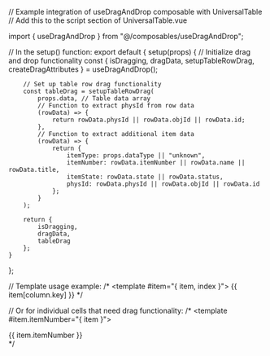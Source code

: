 // Example integration of useDragAndDrop composable with UniversalTable
// Add this to the script section of UniversalTable.vue

import { useDragAndDrop } from "@/composables/useDragAndDrop";

// In the setup() function:
export default {
    setup(props) {
        // Initialize drag and drop functionality
        const {
            isDragging,
            dragData,
            setupTableRowDrag,
            createDragAttributes
        } = useDragAndDrop();

        // Set up table row drag functionality
        const tableDrag = setupTableRowDrag(
            props.data, // Table data array
            // Function to extract physId from row data
            (rowData) => {
                return rowData.physId || rowData.objId || rowData.id;
            },
            // Function to extract additional item data
            (rowData) => {
                return {
                    itemType: props.dataType || "unknown",
                    itemNumber: rowData.itemNumber || rowData.name || rowData.title,
                    itemState: rowData.state || rowData.status,
                    physId: rowData.physId || rowData.objId || rowData.id
                };
            }
        );

        return {
            isDragging,
            dragData,
            tableDrag
        };
    }
};

// Template usage example:
/*
<v-data-table>
    <template #item="{ item, index }">
        <tr v-bind="tableDrag.getRowDragAttributes(item)">
            <td v-for="column in columns" :key="column.key">
                {{ item[column.key] }}
            </td>
        </tr>
    </template>
</v-data-table>
*/

// Or for individual cells that need drag functionality:
/*
<template #item.itemNumber="{ item }">
    <div v-bind="createDragAttributes(item, { dataType: 'CA' })">
        {{ item.itemNumber }}
    </div>
</template>
*/
